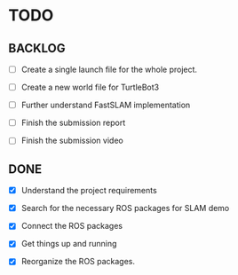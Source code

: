 # TODO

## BACKLOG

- [ ] Create a single launch file for the whole project.

- [ ] Create a new world file for TurtleBot3

- [ ] Further understand FastSLAM implementation

- [ ] Finish the submission report

- [ ] Finish the submission video

## DONE

- [x] Understand the project requirements

- [x] Search for the necessary ROS packages for SLAM demo

- [x] Connect the ROS packages

- [x] Get things up and running

- [x] Reorganize the ROS packages.
